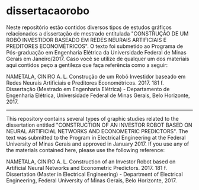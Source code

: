 # dissertacaorobo
Neste repositório estão contidos diversos tipos de estudos gráficos relacionados a dissertação de mestrado entitulada "CONSTRUÇÃO DE UM ROBÔ INVESTIDOR BASEADO EM REDES NEURAIS ARTIFICIAIS E PREDITORES ECONOMÉTRICOS". O texto foi submetido ao Programa de Pós-graduação em Engenharia Elétrica da Universidade Federal de Minas Gerais em Janeiro/2017. Caso você se utilize de qualquer um dos materiais aqui contidos peço a gentileza que faça referência como a seguir:

NAMETALA, CINIRO A. L. Construção de um Robô Investidor baseado em Redes Neurais Artificiais e Preditores Econométricos. 2017. 181 f. Dissertação (Mestrado em Engenharia Elétrica) - Departamento de Engenharia Elétrica, Universidade Federal de Minas Gerais, Belo Horizonte, 2017.

---------------
This repository contains several types of graphic studies related to the dissertation entitled "CONSTRUCTION OF AN INVESTOR ROBOT BASED ON NEURAL ARTIFICIAL NETWORKS AND ECONOMETRIC PREDICTORS". The text was submitted to the Program in Electrical Engineering at the Federal University of Minas Gerais and approved in January 2017. If you use any of the materials contained here, please use the following reference:

NAMETALA, CINIRO A. L. Construction of an Investor Robot based on Artificial Neural Networks and Econometric Predictors. 2017. 181 f. Dissertation (Master in Electrical Engineering) - Department of Electrical Engineering, Federal University of Minas Gerais, Belo Horizonte, 2017.

